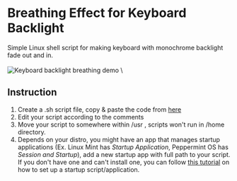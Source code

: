 # Breathing Effect for Keyboard Backlight
Simple Linux shell script for making keyboard with monochrome backlight fade out and in. \
\
![Keyboard backlight breathing demo](https://i.postimg.cc/ncLrFZhJ/breathing-Keyboard-DEMO.gif) \

## Instruction
1. Create a .sh script file, copy & paste the code from [here](https://github.com/JiayuanWen/KeyboardBacklight-Breathing-Linux/blob/main/breathingKeyboard_Template.sh)
2. Edit your script according to the comments
3. Move your script to somewhere within /usr , scripts won't run in /home directory. 
4. Depends on your distro, you might have an app that manages startup applications (Ex. Linux Mint has *Startup Application*, Peppermint OS has *Session and Startup*), add a new startup app with full path to your script. If you don't have one and can't install one, you can follow [this tutorial](https://www.baeldung.com/linux/run-script-on-startup) on how to set up a startup script/application.  
